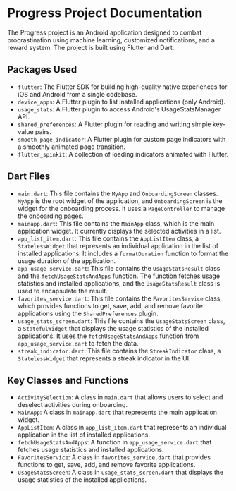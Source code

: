 # Progress Project Documentation

The Progress project is an Android application designed to combat procrastination using machine learning, customized notifications, and a reward system. The project is built using Flutter and Dart.

## Packages Used

- `flutter`: The Flutter SDK for building high-quality native experiences for iOS and Android from a single codebase.
- `device_apps`: A Flutter plugin to list installed applications (only Android).
- `usage_stats`: A Flutter plugin to access Android's UsageStatsManager API.
- `shared_preferences`: A Flutter plugin for reading and writing simple key-value pairs.
- `smooth_page_indicator`: A Flutter plugin for custom page indicators with a smoothly animated page transition.
- `flutter_spinkit`: A collection of loading indicators animated with Flutter.

## Dart Files

- `main.dart`: This file contains the `MyApp` and `OnboardingScreen` classes. `MyApp` is the root widget of the application, and `OnboardingScreen` is the widget for the onboarding process. It uses a `PageController` to manage the onboarding pages.
- `mainapp.dart`: This file contains the `MainApp` class, which is the main application widget. It currently displays the selected activities in a list.
- `app_list_item.dart`: This file contains the `AppListItem` class, a `StatelessWidget` that represents an individual application in the list of installed applications. It includes a `formatDuration` function to format the usage duration of the application.
- `app_usage_service.dart`: This file contains the `UsageStatsResult` class and the `fetchUsageStatsAndApps` function. The function fetches usage statistics and installed applications, and the `UsageStatsResult` class is used to encapsulate the result.
- `favorites_service.dart`: This file contains the `FavoritesService` class, which provides functions to get, save, add, and remove favorite applications using the `SharedPreferences` plugin.
- `usage_stats_screen.dart`: This file contains the `UsageStatsScreen` class, a `StatefulWidget` that displays the usage statistics of the installed applications. It uses the `fetchUsageStatsAndApps` function from `app_usage_service.dart` to fetch the data.
- `streak_indicator.dart`: This file contains the `StreakIndicator` class, a `StatelessWidget` that represents a streak indicator in the UI.

## Key Classes and Functions

- `ActivitySelection`: A class in `main.dart` that allows users to select and deselect activities during onboarding.
- `MainApp`: A class in `mainapp.dart` that represents the main application widget.
- `AppListItem`: A class in `app_list_item.dart` that represents an individual application in the list of installed applications.
- `fetchUsageStatsAndApps`: A function in `app_usage_service.dart` that fetches usage statistics and installed applications.
- `FavoritesService`: A class in `favorites_service.dart` that provides functions to get, save, add, and remove favorite applications.
- `UsageStatsScreen`: A class in `usage_stats_screen.dart` that displays the usage statistics of the installed applications.
